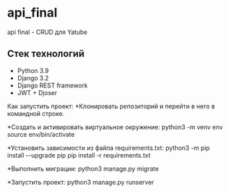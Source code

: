 # api_final
api final - CRUD для Yatube

## Стек технологий

* Python 3.9
* Django 3.2
* Django REST framework
* JWT + Djoser

Как запустить проект:
*Клонировать репозиторий и перейти в него в командной строке.

*Cоздать и активировать виртуальное окружение:
python3 -m venv env
source env/bin/activate

*Установить зависимости из файла requirements.txt:
python3 -m pip install --upgrade pip
pip install -r requirements.txt

*Выполнить миграции:
python3 manage.py migrate

*Запустить проект:
python3 manage.py runserver
